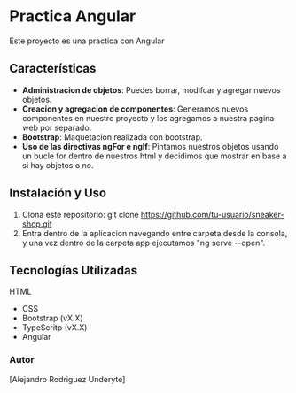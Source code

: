 
# Practica Angular
Este proyecto es una practica con Angular 

## Características
- **Administracion de objetos**: Puedes borrar, modifcar y agregar nuevos objetos.
- **Creacion y agregacion de componentes**: Generamos nuevos componentes en nuestro proyecto y los agregamos a nuestra pagina web por separado.
- **Bootstrap**: Maquetacion realizada con bootstrap.
- **Uso de las directivas ngFor e ngIf**: Pintamos nuestros objetos usando un bucle for dentro de nuestros html y decidimos que mostrar en base a si hay objetos o no.

## Instalación y Uso
1. Clona este repositorio: git clone https://github.com/tu-usuario/sneaker-shop.git
1. Entra dentro de la aplicacion navegando entre carpeta desde la consola, y una vez dentro de la carpeta app ejecutamos "ng serve --open".
## Tecnologías Utilizadas
HTML
- CSS
- Bootstrap (vX.X)
- TypeScritp (vX.X)
- Angular

### Autor
[Alejandro Rodriguez Underyte]
